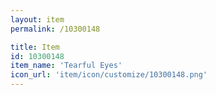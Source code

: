 ```yaml
---
layout: item
permalink: /10300148

title: Item
id: 10300148
item_name: 'Tearful Eyes'
icon_url: 'item/icon/customize/10300148.png'
---
```

